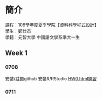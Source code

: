 ﻿# 簡介  
 課程：108學年度夏季學院【資料科學程式設計】  
 學生：鄭仕杰  
 學籍：元智大學 中國語文學系準大一生

## Week 1
 
### 0708
 安裝/註冊github 
 安裝R/RStudio
 [HW0.html練習](https://github.com/Jack112589/Jack-Zheng/blob/master/HW0.html) 
 
### 0711



